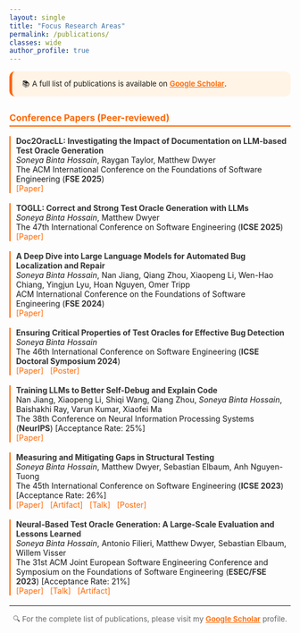 ```yaml
---
layout: single
title: "Focus Research Areas"
permalink: /publications/
classes: wide
author_profile: true
---
```


<style>
  .pub-header {
    background-color: #fff4e6;
    border-left: 5px solid #ff6600;
    padding: 12px 18px;
    border-radius: 10px;
    margin-bottom: 24px;
    font-size: 0.95em;
    line-height: 1.6;
  }
  .pub-section h3 {
    color: #ff6600;
    border-bottom: 2px solid #ff6600;
    padding-bottom: 4px;
    margin-top: 28px;
  }
  .pub-entry {
    margin-bottom: 18px;
    padding-left: 10px;
    border-left: 2px solid #ff6600;
  }
  .pub-entry strong {
    color: #333;
  }
  .pub-links a {
    color: #ff6600;
    text-decoration: none;
    margin-right: 8px;
  }
  .pub-links a:hover {
    text-decoration: underline;
  }
</style>

<div class="pub-header">
  📚 A full list of publications is available on 
  <a href="https://scholar.google.com/citations?user=xDDfwB8AAAAJ&hl=en" style="color:#ff6600; font-weight:600;">Google Scholar</a>.
</div>

<div class="pub-section">
  <h3>Conference Papers (Peer-reviewed)</h3>

  <div class="pub-entry">
    <strong>Doc2OracLL: Investigating the Impact of Documentation on LLM-based Test Oracle Generation</strong><br>
    <em>Soneya Binta Hossain</em>, Raygan Taylor, Matthew Dwyer<br>
    <span>The ACM International Conference on the Foundations of Software Engineering (<strong>FSE 2025</strong>)</span><br>
    <div class="pub-links">
      <a href="https://dl.acm.org/doi/abs/10.1145/3729354">[Paper]</a>
    </div>
  </div>

  <div class="pub-entry">
    <strong>TOGLL: Correct and Strong Test Oracle Generation with LLMs</strong><br>
    <em>Soneya Binta Hossain</em>, Matthew Dwyer<br>
    <span>The 47th International Conference on Software Engineering (<strong>ICSE 2025</strong>)</span><br>
    <div class="pub-links">
      <a href="https://ieeexplore.ieee.org/abstract/document/11029748">[Paper]</a>
    </div>
  </div>

  <div class="pub-entry">
    <strong>A Deep Dive into Large Language Models for Automated Bug Localization and Repair</strong><br>
    <em>Soneya Binta Hossain</em>, Nan Jiang, Qiang Zhou, Xiaopeng Li, Wen-Hao Chiang, Yingjun Lyu, Hoan Nguyen, Omer Tripp<br>
    <span>ACM International Conference on the Foundations of Software Engineering (<strong>FSE 2024</strong>)</span><br>
    <div class="pub-links">
      <a href="https://dl.acm.org/doi/abs/10.1145/3660773">[Paper]</a>
    </div>
  </div>

  <div class="pub-entry">
    <strong>Ensuring Critical Properties of Test Oracles for Effective Bug Detection</strong><br>
    <em>Soneya Binta Hossain</em><br>
    <span>The 46th International Conference on Software Engineering (<strong>ICSE Doctoral Symposium 2024</strong>)</span><br>
    <div class="pub-links">
      <a href="https://dl.acm.org/doi/10.1145/3639478.3639791">[Paper]</a>
      <a href="/assets/presentations/ICSE-DS-24-Soneya-A0-28.pdf">[Poster]</a>
    </div>
  </div>

  <div class="pub-entry">
    <strong>Training LLMs to Better Self-Debug and Explain Code</strong><br>
    Nan Jiang, Xiaopeng Li, Shiqi Wang, Qiang Zhou, <em>Soneya Binta Hossain</em>, Baishakhi Ray, Varun Kumar, Xiaofei Ma<br>
    <span>The 38th Conference on Neural Information Processing Systems (<strong>NeurIPS</strong>)</span> [Acceptance Rate: 25%]<br>
    <div class="pub-links">
      <a href="https://arxiv.org/pdf/2405.18649">[Paper]</a>
    </div>
  </div>

  <div class="pub-entry">
    <strong>Measuring and Mitigating Gaps in Structural Testing</strong><br>
    <em>Soneya Binta Hossain</em>, Matthew Dwyer, Sebastian Elbaum, Anh Nguyen-Tuong<br>
    <span>The 45th International Conference on Software Engineering (<strong>ICSE 2023</strong>)</span> [Acceptance Rate: 26%]<br>
    <div class="pub-links">
      <a href="https://conf.researchr.org/details/icse-2023/icse-2023-technical-track/131/Measuring-and-Mitigating-Gaps-in-Structural-Testing">[Paper]</a>
      <a href="https://github.com/soneyahossain/hcc-gap-recommender/tree/main">[Artifact]</a>
      <a href="/assets/presentations/ICSE-2023-talk.pdf">[Talk]</a>
      <a href="/assets/presentations/ICSE2023_poster_soneya.pdf">[Poster]</a>
    </div>
  </div>

  <div class="pub-entry">
    <strong>Neural-Based Test Oracle Generation: A Large-Scale Evaluation and Lessons Learned</strong><br>
    <em>Soneya Binta Hossain</em>, Antonio Filieri, Matthew Dwyer, Sebastian Elbaum, Willem Visser<br>
    <span>The 31st ACM Joint European Software Engineering Conference and Symposium on the Foundations of Software Engineering (<strong>ESEC/FSE 2023</strong>)</span> [Acceptance Rate: 21%]<br>
    <div class="pub-links">
      <a href="https://dl.acm.org/doi/abs/10.1145/3611643.3616265">[Paper]</a>
      <a href="/assets/presentations/FSE-2023-talk.pdf">[Talk]</a>
      <a href="https://doi.org/10.6084/m9.figshare.21973091.v4">[Artifact]</a>
    </div>
  </div>
</div>

---

<p style="text-align:center; font-size:0.95em; color:#666;">
  🔍 For the complete list of publications, please visit my 
  <a href="https://scholar.google.com/citations?user=xDDfwB8AAAAJ&hl=en" style="color:#ff6600; font-weight:600;">Google Scholar</a> profile.
</p>
